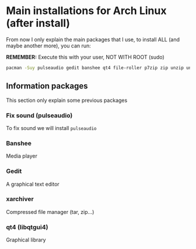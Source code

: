 # Main installations for Arch Linux (after install)

From now I only explain the main packages that I use, to install ALL (and maybe another more), you can run:

**REMEMBER:** Execute this with your user, NOT WITH ROOT (sudo)
```bash
pacman -Suy pulseaudio gedit banshee qt4 file-roller p7zip zip unzip unrar
```

## Information packages
This section only explain some previous packages

### Fix sound (pulseaudio)
To fix sound we will install ```pulseaudio```

### Banshee
Media player

### Gedit
A graphical text editor

### xarchiver
Compressed file manager (tar, zip...)

### qt4 (libqtgui4)
Graphical library
